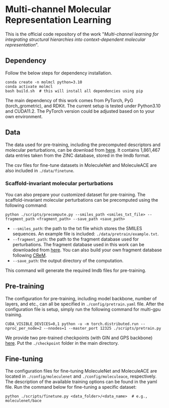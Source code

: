 # Multi-channel Molecular Representation Learning
This is the official code repository of the work "*Multi-channel learning for integrating structural hierarchies into context-dependent molecular representation*".

## Dependency

Follow the below steps for dependency installation.  
```
conda create -n molmcl python=3.10
conda activate molmcl
bash build.sh  # this will install all dependencies using pip
```
The main dependency of this work comes from PyTorch, PyG (torch_grometric), and RDKit. The current setup is tested under Python3.10 and CUDA11.2. The PyTorch version could be adjusted based on to your own environment. 


## Data
The data used for pre-training, including the precomputed descriptors and molecular perturbations, can be download from [here](https://drive.google.com/drive/folders/1V5OT2UF7miy4cJvqPtE7a9A6ct8GWi8D?usp=drive_link). It contains 1,861,467 data entries taken from the ZINC database, stored in the lmdb format.  

The csv files for fine-tune datasets in MoleculeNet and MoleculeACE are also included in `./data/finetune`.

### Scaffold-invariant molecular perturbations
You can also prepare your customized dataset for pre-training. The scaffold-invariant molecular perturbations can be precomputed using the following command:
```
python ./scripts/precompute.py --smiles_path <smiles_txt_file> --fragment_path <fragment_path> --save_path <save_path>
```
- `--smiles_path`: the path to the txt file which stores the SMILES sequences. An example file is included: `./data/pretrain/example.txt`.
- `--fragment_path`: the path to the fragment database used for perturbations. The fragment database used in this work can be downloaded from [here](https://www.dropbox.com/scl/fi/tezfk6odkqog1q4b3tip3/replacements02_sa2.db.gz?rlkey=iryzf7irfrjpi44cf7dag8kzf&e=1&dl=0). You can also build your own fragment database following [CReM](https://github.com/DrrDom/crem?tab=readme-ov-file).
- `--save_path`: the output directory of the computation.

This command will generate the required lmdb files for pre-training. 

## Pre-training
The configuration for pre-training, including model backbone, number of layers, and etc., can all be specified in `./config/pretrain.yaml` file. After the configuration file is setup, simply run the following command for multi-gpu training.
```
CUDA_VISIBLE_DEVICES=0,1 python -u -m torch.distributed.run --nproc_per_node=2 --nnodes=1 --master_port 12325 ./scripts/pretrain.py
```
We provide two pre-trained checkpoints (with GIN and GPS backbone) [here](https://drive.google.com/drive/folders/1G_Yejbv8LCkV5guSf1WOJq2v3Nx55e58). Put the `./checkpoint` folder in the main directory.

## Fine-tuning
The configuration files for fine-tuning MoleculeNet and MoleculeACE are located in `./config/moleculenet` and `./config/moleculeace`, respectively. The description of the available training options can be found in the yaml file. Run the command below for fine-tuning a specific dataset:
```
python ./scripts/finetune.py <data_folder>/<data_name>  # e.g., moleculenet/bace
```

